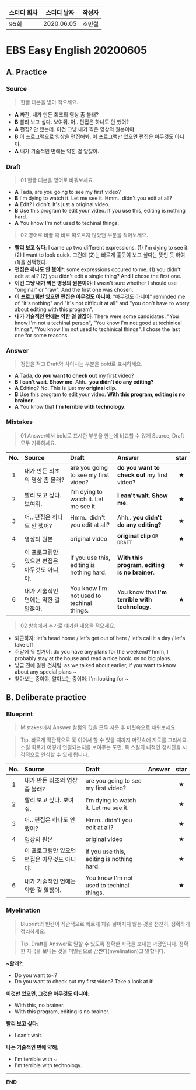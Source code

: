 **스터디 회차** | **스터디 날짜** | **작성자**
--- | --- | ---
95회 | 2020.06.05 | 조민철

# EBS Easy English 20200605

## A. Practice

### Source

> 한글 대본을 받아 적으세요.

* **A** 짜잔, 내가 만든 최초의 영상 좀 볼래?
* **B** 빨리 보고 싶다. 보여줘. 어.. 편집은 하나도 안 했어?
* **A** 편집? 안 했는데. 이건 그냥 내가 찍은 영상의 원본이야.
* **B** 이 프로그램으로 영상을 편집해봐. 이 프로그램만 있으면 편집은 아무것도 아니야.
* **A** 내가 기술적인 면에는 약한 걸 알잖아.

### Draft

> 01 한글 대본을 영어로 바꿔보세요.

* **A** Tada, are you going to see my first video?
* **B** I'm dying to watch it. Let me see it. Hmm.. didn't you edit at all?
* **A** Edit? I didn't. It's just a original video.
* **B** Use this program to edit your video. If you use this, editing is nothing hard.
* **A** You know I'm not used to techinal things.

> 02 영어로 바꿀 때 바로 떠오르지 않았던 부분을 적어보세요.

* **빨리 보고 싶다**: I came up two different expressions. (1) I'm dying to see it. (2) I want to look quick. 그런데 (2)는 빠르게 훑듯이 보고 싶다는 뜻인 듯 하여 (1)을 선택했다.
* **편집은 하나도 안 했어?**: some expressions occured to me. (1) you didn't edit at all? (2) you didn't edit a single thing? And I chose the first one.
* **이건 그냥 내가 찍은 영상의 원본이야**: I wasn't sure whether I should use "original" or "raw". And the first one was chosen.
* **이 프로그램만 있으면 편집은 아무것도 아니야**: "아무것도 아니야" reminded me of "it's nothing" and "it's not difficult at all" and "you don't have to worry about editing with this program". 
* **내가 기술적인 면에는 약한 걸 알잖아**: There were some candidates. "You know I'm not a techinal person", "You know I'm not good at techinical things", "You know I'm not used to techinical things". I chose the last one for some reasons.

### Answer

> 정답을 적고 Draft와 차이나는 부분을 bold로 표시하세요.

* **A** Tada, **do you want to check out** my first video?
* **B** **I can't wait**. **Show me**. Ahh.. **you didn't do any editing?**
* **A** Editing? No. This is just my **original clip**.
* **B** Use this program to edit your video. **With this program, editing is no brainer**.
* **A** You know that **I'm terrible with technology**.

### Mistakes

> 01 Answer에서 bold로 표시한 부분을 한눈에 비교할 수 있게 Source, Draft 모두 기록하세요.

| No. | Source | Draft | Answer | star |
| :---: | :--- | :--- | :--- | :---: |
| 1 | 내가 만든 최초의 영상 좀 볼래? | are you going to see my first video? | **do you want to check out** my first video? | ★ |
| 2 | 빨리 보고 싶다. 보여줘. | I'm dying to watch it. Let me see it. | **I can't wait**. **Show me**. | ★ |
| 3 | 어.. 편집은 하나도 안 했어? | Hmm.. didn't you edit at all? | Ahh.. **you didn't do any editing?** | ★ |
| 4 | 영상의 원본 | original video | **original clip** `OR DRAFT` | ★ |
| 5 | 이 프로그램만 있으면 편집은 아무것도 아니야. | If you use this, editing is nothing hard. | **With this program, editing is no brainer**. | ★ |
| 6 | 내가 기술적인 면에는 약한 걸 알잖아. | You know I'm not used to techinal things. | You know that **I'm terrible with technology**. | ★ |

> 02 방송에서 추가로 얘기한 내용을 적으세요.

* 퇴근하자: let's head home / let's get out of here / let's call it a day / let's take off
* 주말에 뭐 할거야: do you have any plans for the weekend? hmm, I probably stay at the house and read a nice book. `OR` no big plans.
* 방금 전에 말한 것처럼: as we talked about earlier, if you want to know about any special plans ~
* 찾아보는 중이야, 알아보는 중이야: I'm looking for ~

## B. Deliberate practice

### Blueprint

> Mistakes에서 Answer 칼럼의 값을 모두 지운 후 머릿속으로 채워보세요.

> Tip. 빠르게 직관적으로 쭉 이어서 할 수 있을 때까지 머릿속에 지도를 그리세요. 스킬 회로가 어떻게 연결되는지를 보여주는 도면, 즉 스킬의 내적인 청사진을 시각적으로 인식할 수 있게 됩니다. 

| No. | Source | Draft | Answer | star |
| :---: | :--- | :--- | :--- | :---: |
| 1 | 내가 만든 최초의 영상 좀 볼래? | are you going to see my first video? | | ★ |
| 2 | 빨리 보고 싶다. 보여줘. | I'm dying to watch it. Let me see it. | | ★ |
| 3 | 어.. 편집은 하나도 안 했어? | Hmm.. didn't you edit at all? | | ★ |
| 4 | 영상의 원본 | original video | | ★ |
| 5 | 이 프로그램만 있으면 편집은 아무것도 아니야. | If you use this, editing is nothing hard. | | ★ |
| 6 | 내가 기술적인 면에는 약한 걸 알잖아. | You know I'm not used to techinal things. | | ★ |

### Myelination

> Bluprint의 빈칸이 직관적으로 빠르게 채워 넣어지지 않는 것을 천천히, 정확하게 정리하세요.

> Tip. Draft를 Answer로 말할 수 있도록 정확한 자극을 보내는 과정입니다. 정확한 자극을 보내는 것을 미엘린으로 감싼다(myelination)고 말합니다.

**~할래?**:

* Do you want to~?
* Do you want to check out my first video? Take a look at it!

**이것만 있으면, 그것은 아무것도 아니야**:

* With this, no brainer.
* With this program, editing is no brainer.

**빨리 보고 싶다**:

* I can't wait.

**나는 기술적인 면에 약해**:

* I'm terrible with ~
* I'm terrible with technology.

---

**END**
